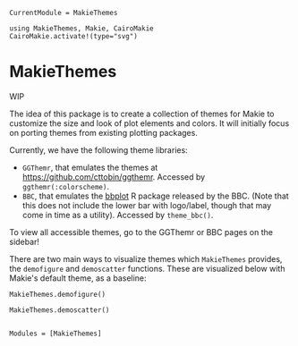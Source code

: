 ```@meta
CurrentModule = MakieThemes
```

```@setup env
using MakieThemes, Makie, CairoMakie
CairoMakie.activate!(type="svg")
```

# MakieThemes


WIP

The idea of this package is to create a collection of themes for Makie to customize
the size and look of plot elements and colors. It will initially focus on porting
themes from existing plotting packages.

Currently, we have the following theme libraries:

- `GGThemr`, that emulates the themes at https://github.com/cttobin/ggthemr.  Accessed by `ggthemr(:colorscheme)`.
- `BBC`, that emulates the [bbplot](https://github.com/bbc/bbplot) R package released by the BBC.  (Note that this does not include the lower bar with logo/label, though that may come in time as a utility).  Accessed by `theme_bbc()`.

To view all accessible themes, go to the GGThemr or BBC pages on the sidebar!

There are two main ways to visualize themes which `MakieThemes` provides, the `demofigure` and `demoscatter` functions.
These are visualized below with Makie's default theme, as a baseline:

```@example env
MakieThemes.demofigure()
```

```@example env
MakieThemes.demoscatter()
```

```@index
```

```@autodocs
Modules = [MakieThemes]
```
